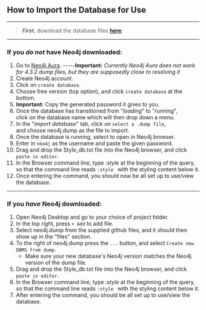 ## How to Import the Database for Use
---
> ***First***, download the database files [**here**](https://github.com/brycecoder37/CWE-Database/tree/main/Import%20Data).
---
### If you *do not* have Neo4j downloaded:
1. Go to [Neo4j Aura](https://neo4j.com/cloud/aura/).  -----**Important:** *Currently Neo4j Aura does not work for 4.3.2 dump files, but they are supposedly close to resolving it*
2. Create Neo4j account.
3. Click on `create database`.
4. Choose free version (top option), and click `create database` at the bottom.
5. **Important:** Copy the generated password it gives to you.
6. Once the database has transitioned from "*loading*" to "*running*", <br> 
   click on the database name which will then drop down a menu.
7. In the "*import database*" tab, click on `select a .dump file`, <br> 
   and choose neo4j.dump as the file to import.
8. Once the database is running, select to open in Neo4j browser.
9. Enter in `neo4j` as the username and paste the given password.
10. Drag and drop the Style_db.txt file into the Neo4j browser, and click `paste in editor`.
11. In the Browser command line, type *:style* at the beginning of the query, <br>
    so that the command line reads `:style ` with the styling content below it. 
12. Once entering the command, you should now be all set up to use/view the database.
---
### If you *have* Neo4j downloaded:
1. Open Neo4j Desktop and go to your choice of project folder.
2. In the top right, press `+ Add` to add file.
3. Select neo4j.dump from the supplied github files, and it should then show up in the "files" section.
4. To the right of neo4j.dump press the `...` button, and select `Create new DBMS from dump`.
   - Make sure your new database's Neo4j version matches the Neo4j version of the dump file.
5. Drag and drop the Style_db.txt file into the Neo4j browser, and click `paste in editor`.
6. In the Browser command line, type *:style* at the beginning of the query, <br>
    so that the command line reads `:style ` with the styling content below it.
7. After entering the command, you should be all set up to use/view the database.
   
